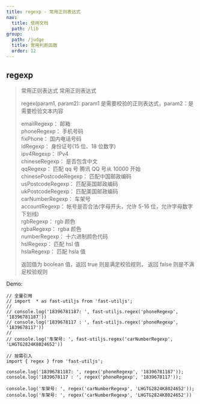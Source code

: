 ```yaml
---
title: regexp - 常用正则表达式
nav:
  title: 使用文档
  path: /lib
group:
  path: /judge
  title: 常用判断函数
  order: 12
---
```


## regexp

> 常用正则表达式 常用正则表达式
>
> regex(param1, param2): param1 是需要校验的正则表达式，param2：是需要检验文本内容
>
> emailRegexp： 邮箱<br>
> phoneRegexp： 手机号码 <br>
> fixPhone： 国内电话号码 <br>
> idRegexp： 身份证号(15 位、18 位数字)<br>
> ipv4Regexp： IPv4<br>
> chineseRegexp： 是否包含中文<br>
> qqRegexp： 匹配 qq 号 腾讯 QQ 号从 10000 开始<br>
> chinesePostcodeRegexp： 匹配中国邮政编码<br>
> usPostcodeRegexp： 匹配英国邮政编码<br>
> ukPostcodeRegexp： 匹配美国邮政编码<br>
> carNumberRegexp： 车架号<br>
> accountRegexp： 帐号是否合法(字母开头，允许 5-16 位，允许字母数字下划线)<br>
> rgbRegexp： rgb 颜色<br>
> rgbaRegexp： rgba 颜色<br>
> numberRegexp： 十六进制颜色代码<br>
> hslRegexp： 匹配 hsl 值 <br>
> hslaRegexp： 匹配 hsla 值
>
> 返回值为 boolean 值，返回 true 则是满足校验规则， 返回 false 则是不满足校验规则

Demo:

```tsx | pure
// 全量引用
// import  * as fast-utiljs from 'fast-utiljs';
//
// console.log('18396781187: ', fast-utiljs.regex('phoneRegexp', '18396781187'))
// console.log('1839678117 : ', fast-utiljs.regex('phoneRegexp', '1839678117'))
//
// console.log('车架号: ', fast-utiljs.regex('carNumberRegexp', 'LHGTG2824K8024652'))

// 按需引入
import { regex } from 'fast-utiljs';

console.log('18396781187: ', regex('phoneRegexp', '18396781187'));
console.log('1839678117 : ', regex('phoneRegexp', '1839678117'));

console.log('车架号: ', regex('carNumberRegexp', 'LHGTG2824K8024652'));
console.log('车架号: ', regex('carNumberRegexp', 'LHGTG2824K8024652'))
```
